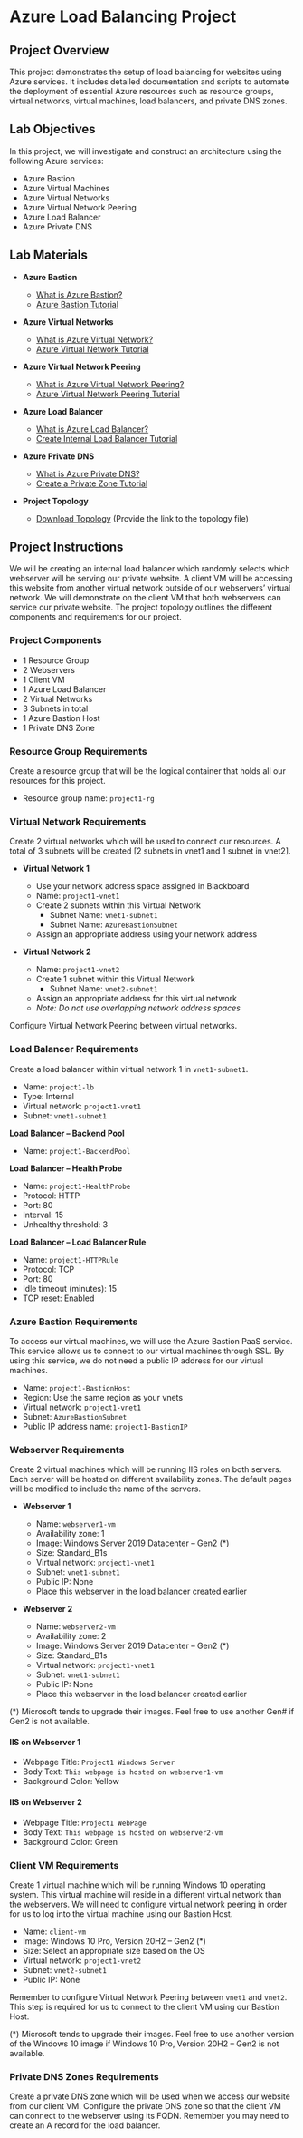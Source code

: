 # Azure Load Balancing Project

## Project Overview
This project demonstrates the setup of load balancing for websites using Azure services. It includes detailed documentation and scripts to automate the deployment of essential Azure resources such as resource groups, virtual networks, virtual machines, load balancers, and private DNS zones.

## Lab Objectives
In this project, we will investigate and construct an architecture using the following Azure services:
- Azure Bastion
- Azure Virtual Machines
- Azure Virtual Networks
- Azure Virtual Network Peering
- Azure Load Balancer
- Azure Private DNS

## Lab Materials
- **Azure Bastion**
  - [What is Azure Bastion?](https://learn.microsoft.com/en-us/azure/bastion/bastion-overview)
  - [Azure Bastion Tutorial](https://learn.microsoft.com/en-us/azure/bastion/tutorial-create-host-portal)
  
- **Azure Virtual Networks**
  - [What is Azure Virtual Network?](https://learn.microsoft.com/en-us/azure/virtual-network/virtual-networks-overview)
  - [Azure Virtual Network Tutorial](https://learn.microsoft.com/en-us/azure/virtual-network/virtual-network-tutorial-create-vnet)
  
- **Azure Virtual Network Peering**
  - [What is Azure Virtual Network Peering?](https://learn.microsoft.com/en-us/azure/virtual-network/virtual-network-peering-overview)
  - [Azure Virtual Network Peering Tutorial](https://learn.microsoft.com/en-us/azure/virtual-network/tutorial-connect-virtual-networks-portal)
  
- **Azure Load Balancer**
  - [What is Azure Load Balancer?](https://learn.microsoft.com/en-us/azure/load-balancer/load-balancer-overview)
  - [Create Internal Load Balancer Tutorial](https://learn.microsoft.com/en-us/azure/load-balancer/tutorial-load-balancer-basic-internal-portal)
  
- **Azure Private DNS**
  - [What is Azure Private DNS?](https://learn.microsoft.com/en-us/azure/dns/private-dns-overview)
  - [Create a Private Zone Tutorial](https://learn.microsoft.com/en-us/azure/dns/private-dns-getstarted-portal)
  
- **Project Topology**
  - [Download Topology](Media/topology-diagram.png) (Provide the link to the topology file)
  

## Project Instructions
We will be creating an internal load balancer which randomly selects which webserver will be serving our private website. A client VM will be accessing this website from another virtual network outside of our webservers’ virtual network. We will demonstrate on the client VM that both webservers can service our private website. The project topology outlines the different components and requirements for our project.

### Project Components
- 1 Resource Group
- 2 Webservers
- 1 Client VM
- 1 Azure Load Balancer
- 2 Virtual Networks
- 3 Subnets in total
- 1 Azure Bastion Host
- 1 Private DNS Zone

### Resource Group Requirements
Create a resource group that will be the logical container that holds all our resources for this project. 
- Resource group name: `project1-rg`

### Virtual Network Requirements
Create 2 virtual networks which will be used to connect our resources. A total of 3 subnets will be created [2 subnets in vnet1 and 1 subnet in vnet2].

- **Virtual Network 1**
  - Use your network address space assigned in Blackboard
  - Name: `project1-vnet1`
  - Create 2 subnets within this Virtual Network
    - Subnet Name: `vnet1-subnet1`
    - Subnet Name: `AzureBastionSubnet`
  - Assign an appropriate address using your network address

- **Virtual Network 2**
  - Name: `project1-vnet2`
  - Create 1 subnet within this Virtual Network
    - Subnet Name: `vnet2-subnet1`
  - Assign an appropriate address for this virtual network
  - *Note: Do not use overlapping network address spaces*

Configure Virtual Network Peering between virtual networks.

### Load Balancer Requirements
Create a load balancer within virtual network 1 in `vnet1-subnet1`.
- Name: `project1-lb`
- Type: Internal
- Virtual network: `project1-vnet1`
- Subnet: `vnet1-subnet1`

**Load Balancer – Backend Pool**
- Name: `project1-BackendPool`

**Load Balancer – Health Probe**
- Name: `project1-HealthProbe`
- Protocol: HTTP
- Port: 80
- Interval: 15
- Unhealthy threshold: 3

**Load Balancer – Load Balancer Rule**
- Name: `project1-HTTPRule`
- Protocol: TCP
- Port: 80
- Idle timeout (minutes): 15
- TCP reset: Enabled

### Azure Bastion Requirements
To access our virtual machines, we will use the Azure Bastion PaaS service. This service allows us to connect to our virtual machines through SSL. By using this service, we do not need a public IP address for our virtual machines.
- Name: `project1-BastionHost`
- Region: Use the same region as your vnets
- Virtual network: `project1-vnet1`
- Subnet: `AzureBastionSubnet`
- Public IP address name: `project1-BastionIP`

### Webserver Requirements
Create 2 virtual machines which will be running IIS roles on both servers. Each server will be hosted on different availability zones. The default pages will be modified to include the name of the servers.

- **Webserver 1**
  - Name: `webserver1-vm`
  - Availability zone: 1
  - Image: Windows Server 2019 Datacenter – Gen2 (*)
  - Size: Standard_B1s
  - Virtual network: `project1-vnet1`
  - Subnet: `vnet1-subnet1`
  - Public IP: None 
  - Place this webserver in the load balancer created earlier

- **Webserver 2**
  - Name: `webserver2-vm`
  - Availability zone: 2
  - Image: Windows Server 2019 Datacenter – Gen2 (*)
  - Size: Standard_B1s
  - Virtual network: `project1-vnet1`
  - Subnet: `vnet1-subnet1`
  - Public IP: None
  - Place this webserver in the load balancer created earlier

(*) Microsoft tends to upgrade their images. Feel free to use another Gen# if Gen2 is not available.

#### IIS on Webserver 1
- Webpage Title: `Project1 Windows Server`
- Body Text: `This webpage is hosted on webserver1-vm`
- Background Color: Yellow

#### IIS on Webserver 2
- Webpage Title: `Project1 WebPage`
- Body Text: `This webpage is hosted on webserver2-vm`
- Background Color: Green

### Client VM Requirements
Create 1 virtual machine which will be running Windows 10 operating system. This virtual machine will reside in a different virtual network than the webservers. We will need to configure virtual network peering in order for us to log into the virtual machine using our Bastion Host.
- Name: `client-vm`
- Image: Windows 10 Pro, Version 20H2 – Gen2 (*)
- Size: Select an appropriate size based on the OS
- Virtual network: `project1-vnet2`
- Subnet: `vnet2-subnet1`
- Public IP: None

Remember to configure Virtual Network Peering between `vnet1` and `vnet2`. This step is required for us to connect to the client VM using our Bastion Host.

(*) Microsoft tends to upgrade their images. Feel free to use another version of the Windows 10 image if Windows 10 Pro, Version 20H2 – Gen2 is not available.

### Private DNS Zones Requirements
Create a private DNS zone which will be used when we access our website from our client VM. Configure the private DNS zone so that the client VM can connect to the webserver using its FQDN. Remember you may need to create an A record for the load balancer.
